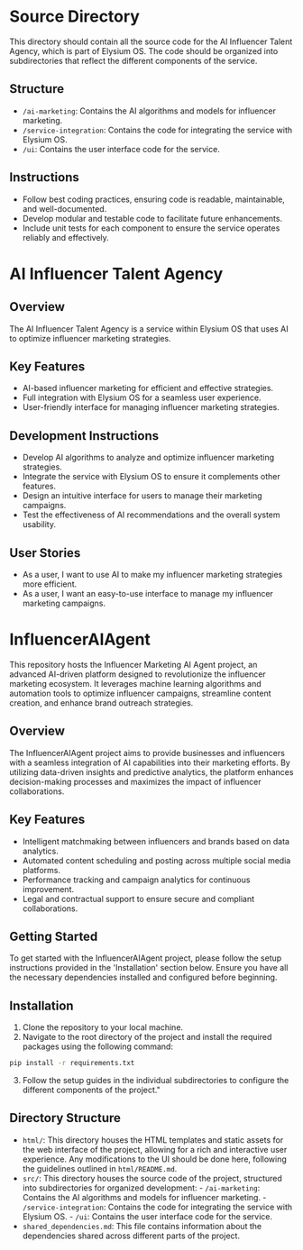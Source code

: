 # Source Directory

This directory should contain all the source code for the AI Influencer Talent Agency, which is part of Elysium OS. The code should be organized into subdirectories that reflect the different components of the service.

## Structure
- `/ai-marketing`: Contains the AI algorithms and models for influencer marketing.
- `/service-integration`: Contains the code for integrating the service with Elysium OS.
- `/ui`: Contains the user interface code for the service.

## Instructions
- Follow best coding practices, ensuring code is readable, maintainable, and well-documented.
- Develop modular and testable code to facilitate future enhancements.
- Include unit tests for each component to ensure the service operates reliably and effectively.


# AI Influencer Talent Agency

## Overview
The AI Influencer Talent Agency is a service within Elysium OS that uses AI to optimize influencer marketing strategies.

## Key Features
- AI-based influencer marketing for efficient and effective strategies.
- Full integration with Elysium OS for a seamless user experience.
- User-friendly interface for managing influencer marketing strategies.

## Development Instructions
- Develop AI algorithms to analyze and optimize influencer marketing strategies.
- Integrate the service with Elysium OS to ensure it complements other features.
- Design an intuitive interface for users to manage their marketing campaigns.
- Test the effectiveness of AI recommendations and the overall system usability.

## User Stories
- As a user, I want to use AI to make my influencer marketing strategies more efficient.
- As a user, I want an easy-to-use interface to manage my influencer marketing campaigns.


# InfluencerAIAgent

This repository hosts the Influencer Marketing AI Agent project, an advanced AI-driven platform designed to revolutionize the influencer marketing ecosystem. It leverages machine learning algorithms and automation tools to optimize influencer campaigns, streamline content creation, and enhance brand outreach strategies.

## Overview

The InfluencerAIAgent project aims to provide businesses and influencers with a seamless integration of AI capabilities into their marketing efforts. By utilizing data-driven insights and predictive analytics, the platform enhances decision-making processes and maximizes the impact of influencer collaborations.

## Key Features

- Intelligent matchmaking between influencers and brands based on data analytics.
- Automated content scheduling and posting across multiple social media platforms.
- Performance tracking and campaign analytics for continuous improvement.
- Legal and contractual support to ensure secure and compliant collaborations.

## Getting Started

To get started with the InfluencerAIAgent project, please follow the setup instructions provided in the 'Installation' section below. Ensure you have all the necessary dependencies installed and configured before beginning.

## Installation

1. Clone the repository to your local machine.
2. Navigate to the root directory of the project and install the required packages using the following command:

```bash
pip install -r requirements.txt
```

3. Follow the setup guides in the individual subdirectories to configure the different components of the project."

## Directory Structure

- `html/`: This directory houses the HTML templates and static assets for the web interface of the project, allowing for a rich and interactive user experience. Any modifications to the UI should be done here, following the guidelines outlined in `html/README.md`.
- `src/`: This directory houses the source code of the project, structured into subdirectories for organized development:   - `/ai-marketing`: Contains the AI algorithms and models for influencer marketing.   - `/service-integration`: Contains the code for integrating the service with Elysium OS.   - `/ui`: Contains the user interface code for the service.
- `shared_dependencies.md`: This file contains information about the dependencies shared across different parts of the project.




